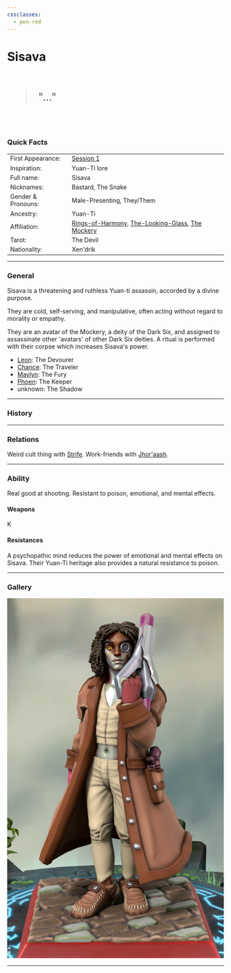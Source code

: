 ```yaml
---
cssclasses:
  - pen-red
---
```

<link rel="stylesheet" href="https://cdn.jsdelivr.net/npm/rpg-awesome@latest/css/rpg-awesome.min.css">
<link rel="stylesheet" href="https://cdn.jsdelivr.net/npm/remixicon@4.5.0/fonts/remixicon.min.css"> 

# Sisava <i class="ra ra-snake"></i>

<br>
<span style="font-size: 26px;">
<blockquote>
"..."
</blockquote>
</span>
<br>

### Quick Facts

|                    |                                                                                                                                                                            |
| ------------------ | -------------------------------------------------------------------------------------------------------------------------------------------------------------------------- |
| First Appearance:  | [Session 1](../../Session-Notes/-1-Gathering-Storms/Session-1--And-their-shadows-will-spread-like-oil.md)                                                                 |
| Inspiration:       | Yuan-Ti lore                                                                                                                                                               |
| Full name:         | Sisava                                                                                                                                                                     |
| Nicknames:         | Bastard, The Snake                                                                                                                                                         |
| Gender & Pronouns: | Male-Presenting, They/Them                                                                                                                                                 |
| Ancestry:          | Yuan-Ti                                                                                                                                                                    |
| Affiliation:       | [Rings-of-Harmony](../../Groups/Rings-of-Harmony.md), [The-Looking-Glass](../../Groups/The-Looking-Glass.md), [The Mockery](https://eberron.fandom.com/wiki/The_Mockery) |
| Tarot:             | The Devil                                                                                                                                                                  |
| Nationality:       | Xen'drik                                                                                                                                                                   |
***
### General <i class="ri-checkbox-blank-line"></i>

Sisava is a threatening and ruthless Yuan-ti assassin, accorded by a divine purpose.

They are cold, self-serving, and manipulative, often acting without regard to morality or empathy.

They are an avatar of the Mockery, a deity of the Dark Six, and assigned to assassinate other 'avatars' of other Dark Six deities. A ritual is performed with their corpse which increases Sisava's power.
* [Leon](../Leon.md): The Devourer
* [Chance](../Chance.md): The Traveler
* [Maylyn](../Maylyn.md): The Fury
* [Phoen](../Phoen.md): The Keeper
* unknown: The Shadow

***
### History <i class="ri-history-line"></i>


***
### Relations <i class="ri-user-line"></i>
Weird cult thing with [Strife](../Strife.md).
Work-friends with [Jhor'aash](../Jhor'aash.md).

***
### Ability <i class="ri-star-line"></i>
Real good at shooting. Resistant to poison, emotional, and mental effects.

#### Weapons
K

#### Resistances
A psychopathic mind reduces the power of emotional and mental effects on Sisava.
Their Yuan-Ti heritage also provides a natural resistance to poison.

***
### Gallery <i class="ri-image-line"></i>

![sisavaHeroForge](../-images/sisavaHeroForge.png)

***
